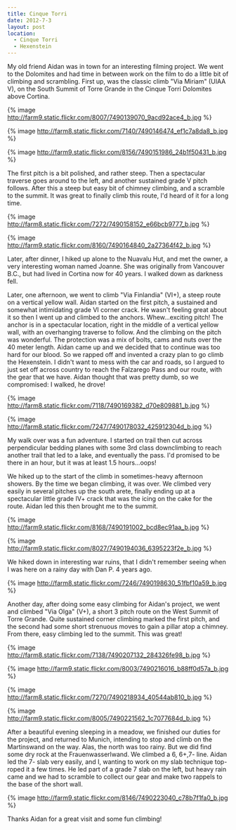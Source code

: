 ```yaml
---
title: Cinque Torri
date: 2012-7-3
layout: post
location: 
  - Cinque Torri
  - Hexenstein
---
```


My old friend Aidan was in town for an interesting filming project. We
went to the Dolomites and had time in between work on the film to do a
little bit of climbing and scrambling. First up, was the classic climb
"Via Miriam" (UIAA V), on the South Summit of Torre Grande in the Cinque
Torri Dolomites above Cortina.
  
  
{% image http://farm9.static.flickr.com/8007/7490139070_9acd92ace4_b.jpg %}
  
{% image http://farm8.static.flickr.com/7140/7490146474_ef1c7a8da8_b.jpg %}
  
{% image http://farm9.static.flickr.com/8156/7490151986_24b1f50431_b.jpg %}
  
  
The first pitch is a bit polished, and rather steep. Then a spectacular
traverse goes around to the left, and another sustained grade V pitch follows.
After this a steep but easy bit of chimney climbing, and a scramble to
the summit. It was great to finally climb this route, I'd heard of it for
a long time.
  
  
{% image http://farm8.static.flickr.com/7272/7490158152_e66bcb9777_b.jpg %}
  
{% image http://farm9.static.flickr.com/8160/7490164840_2a27364f42_b.jpg %}
  
  
Later, after dinner, I hiked up alone to the Nuavalu Hut, and met the
owner, a very interesting woman named Joanne. She was originally from Vancouver
B.C., but had lived in Cortina now for 40 years. I walked down as darkness
fell.
  
  
Later, one afternoon, we went to climb "Via Finlandia" (VI+), a steep
route on a vertical yellow wall. Aidan started on the first pitch, a sustained
and somewhat intimidating grade VI corner crack. He wasn't feeling great
about it so then I went up and climbed to the anchors. Whew...exciting
pitch! The anchor is in a spectacular location, right in the middle of
a vertical yellow wall, with an overhanging traverse to follow. And the
climbing on the pitch was wonderful. The protection was a mix of bolts,
cams and nuts over the 40 meter length. Aidan came up and we decided that
to continue was too hard for our blood. So we rapped off and invented a
crazy plan to go climb the Hexenstein. I didn't want to mess with the car
and roads, so I argued to just set off across country to reach the Falzarego
Pass and our route, with the gear that we have. Aidan thought that was
pretty dumb, so we compromised: I walked, he drove!
  
  
{% image http://farm8.static.flickr.com/7118/7490169382_d70e809881_b.jpg %}
  
{% image http://farm8.static.flickr.com/7247/7490178032_425912304d_b.jpg %}
  
  
My walk over was a fun adventure. I started on trail then cut across perpendicular
bedding planes with some 3rd class downclimbing to reach another trail
that led to a lake, and eventually the pass. I'd promised to be there in
an hour, but it was at least 1.5 hours...oops!
  
  
We hiked up to the start of the climb in sometimes-heavy afternoon showers.
By the time we began climbing, it was over. We climbed very easily in several
pitches up the south arete, finally ending up at a spectacular little grade
IV+ crack that was the icing on the cake for the route. Aidan led this
then brought me to the summit.
  
  
{% image http://farm9.static.flickr.com/8168/7490191002_bcd8ec91aa_b.jpg %}
  
{% image http://farm9.static.flickr.com/8027/7490194036_6395223f2e_b.jpg %}
  
  
We hiked down in interesting war ruins, that I didn't remember seeing
when I was here on a rainy day with Dan P. 4 years ago.
  
  
{% image http://farm8.static.flickr.com/7246/7490198630_51fbf10a59_b.jpg %}
  
  
Another day, after doing some easy climbing for Aidan's project, we went
and climbed "Via Olga" (V+), a short 3 pitch route on the West Summit of
Torre Grande. Quite sustained corner climbing marked the first pitch, and
the second had some short strenuous moves to gain a pillar atop a chimney.
From there, easy climbing led to the summit. This was great!
  
  
{% image http://farm8.static.flickr.com/7138/7490207132_284326fe98_b.jpg %}
  
{% image http://farm9.static.flickr.com/8003/7490216016_b88ff0d57a_b.jpg %}
  
{% image http://farm8.static.flickr.com/7270/7490218934_40544ab810_b.jpg %}
  
{% image http://farm9.static.flickr.com/8005/7490221562_1c7077684d_b.jpg %}
  
  
After a beautiful evening sleeping in a meadow, we finished our duties
for the project, and returned to Munich, intending to stop and climb on
the Martinswand on the way. Alas, the north was too rainy. But we did find
some dry rock at the Frauenwasserlwand. We climbed a 6, 6+,7- line. Aidan
led the 7- slab very easily, and I, wanting to work on my slab technique
top-roped it a few times. He led part of a grade 7 slab on the left, but
heavy rain came and we had to scramble to collect our gear and make two
rappels to the base of the short wall.
  
  
{% image http://farm9.static.flickr.com/8146/7490223040_c78b7f1fa0_b.jpg %}
  
  
Thanks Aidan for a great visit and some fun climbing!

